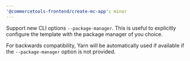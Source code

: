 ```yaml
---
'@commercetools-frontend/create-mc-app': minor
---
```


Support new CLI options `--package-manager`. This is useful to explicitly configure the template with the package manager of you choice.

For backwards compatibility, Yarn will be automatically used if available if the `--package-manager` option is not provided.
